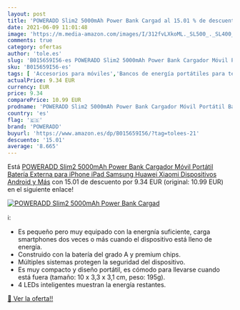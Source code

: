 ```yaml
---
layout: post
title: 'POWERADD Slim2 5000mAh Power Bank Cargad al 15.01 % de descuento'
date: 2021-06-09 11:01:48
image: 'https://m.media-amazon.com/images/I/312fvLXkoML._SL500_._SL400_.jpg'
comments: true
category: ofertas
author: 'tole.es'
slug: 'B015659I56-es POWERADD Slim2 5000mAh Power Bank Cargador Móvil Portátil...'
sku: 'B015659I56-es'
tags: [ 'Accesorios para móviles','Bancos de energía portátiles para teléfonos móviles','Cargadores para móviles','Comunicación móvil y accesorios','Electrónica','ipad','iphone','poweradd', ]
actualPrice: 9.34 EUR
currency: EUR
price: 9.34
comparePrice: 10.99 EUR
prodname: 'POWERADD Slim2 5000mAh Power Bank Cargador Móvil Portátil Batería Externa para iPhone iPad Samsung Huawei Xiaomi Dispositivos Android y Más'
country: 'es'
flag: '🇪🇸'
brand: 'POWERADD'
buyurl: 'https://www.amazon.es/dp/B015659I56/?tag=tolees-21'
descuento: '15.01'
average: '8.665'
---
```


Está [POWERADD Slim2 5000mAh Power Bank Cargador Móvil Portátil Batería Externa para iPhone iPad Samsung Huawei Xiaomi Dispositivos Android y Más](https://www.amazon.es/dp/B015659I56/?tag=tolees-21) con 15.01 de descuento por 9.34 EUR (original: 10.99 EUR) en el siguiente enlace!

[![POWERADD Slim2 5000mAh Power Bank Cargad](https://m.media-amazon.com/images/I/312fvLXkoML._SL500_._SL400_.jpg)](https://www.amazon.es/dp/B015659I56/?tag=tolees-21)

ℹ️:

- Es pequeño pero muy equipado con la energnía suficiente, carga smartphones dos veces o más cuando el dispositivo está lleno de energía.
- Construido con la batería del grado A y premium chips.
- Múltiples sistemas protegen la seguridad del dispositivo.
- Es muy compacto y diseño portátil, es cómodo para llevarse cuando está fuera (tamaño: 10 x 3,3 x 3,1 cm, peso: 195g).
- 4 LEDs inteligentes muestran la energía restantes.

[🛒 Ver la oferta!!](https://www.amazon.es/dp/B015659I56/?tag=tolees-21)

